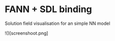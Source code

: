 FANN + SDL binding
==================

Solution field visualisation for an simple NN model

!()[screenshoot.png]